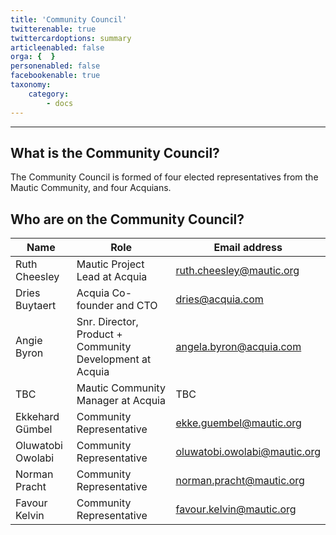 ```yaml
---
title: 'Community Council'
twitterenable: true
twittercardoptions: summary
articleenabled: false
orga: {  }
personenabled: false
facebookenable: true
taxonomy:
    category:
        - docs
---
```


---
## What is the Community Council?

The Community Council is formed of four elected representatives from the Mautic Community, and four Acquians.  

## Who are on the Community Council?

| Name      | Role     | Email address |
|-----------|--------------------|-----------------------|
| Ruth Cheesley | Mautic Project Lead at Acquia | ruth.cheesley@mautic.org            | 
| Dries Buytaert | Acquia Co-founder and CTO | dries@acquia.com            | 
| Angie Byron | Snr. Director, Product + Community Development at Acquia | angela.byron@acquia.com            | 
| TBC | Mautic Community Manager at Acquia | TBC           |
| Ekkehard Gümbel  | Community Representative | ekke.guembel@mautic.org            | 
| Oluwatobi Owolabi  | Community Representative | oluwatobi.owolabi@mautic.org            | 
| Norman Pracht  | Community Representative | 	norman.pracht@mautic.org            | 
| Favour Kelvin | Community Representative | favour.kelvin@mautic.org            | 
